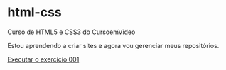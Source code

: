 # html-css
 Curso de HTML5 e CSS3 do CursoemVideo

Estou aprendendo a criar sites e agora vou gerenciar meus repositórios.

<a href="almeidadan.github.io/html-css/exercicios/ex001/index.html">Executar o exercício 001</a>